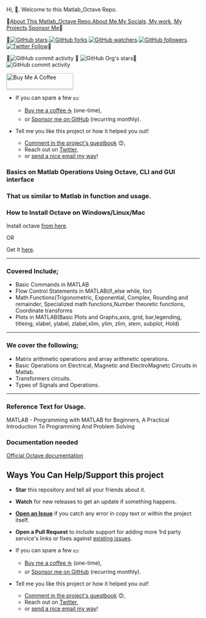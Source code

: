 Hi, 👋. Welcome to this Matlab_Octave Repo.


🌱<a href="https://github.coom/josephkb87/Matlab_Octave">About This Matlab_Octave Repo.</a><a href="https://josephkb87.github.io">About Me.</a><a href="https://linktr.ee/jungbasher87">My Socials</a>.<a href="https://github.com/josephkb87?tab=repositories"> My work </a>.<a href="https://github.com/josephkb87?tab=projects">My Projects</a>.<a href="https://github.com/josephkb87?tab=projects">Sponsor Me</a>🌱
  

🌱<a href="https://github.com/josephkb87/Matlab_Octave/readme.md"><img src="https://img.shields.io/github/stars/josephkb87/app-privacy-policy-generator.svg?style=social&amp;label=Star" alt="GitHub stars"></a>.<a href="https://github.com/josephkb87/Matlab_Octave/fork"><img src="https://img.shields.io/github/forks/josephkb87/josephkb87.svg?style=social&amp;label=Fork" alt="GitHub forks"></a>.<a href="https://github.com/josephkb87/Matlab_Octave"><img src="https://img.shields.io/github/watchers/josephkb87/Matlab_Octave.svg?style=social&amp;label=Watch" alt="GitHub watchers"></a>.<a href="https://github.com/josephkb87/Matlab_Octave"><img src="https://img.shields.io/github/followers/josephkb87/Matlab_Octave.svg?style=social&amp;label=Follow" alt="GitHub followers"></a>.<a href="https://twitter.com/josephkb87"><img src="https://img.shields.io/twitter/follow/clydekingkid.svg?style=social" alt="Twitter Follow"></a>🌱

 🌱![GitHub commit activity](https://img.shields.io/github/commit-activity/w/josephkb87/Matlab_Octave)</a> 🌱 ![GitHub Org's stars](https://img.shields.io/github/stars/badges)🌱![GitHub commit activity](https://img.shields.io/github/commit-activity/m/josephkb87/Matlab_Octave)
 
 <div>
  <a href="https://www.buymeacoffee.com/josephkb87" target="_blank"><img src="https://www.buymeacoffee.com/assets/img/custom_images/orange_img.png" alt="Buy Me A Coffee" style="height: 41px !important;width: 174px !important;box-shadow: 0px 3px 2px 0px rgba(190, 190, 190, 0.5) !important;-webkit-box-shadow: 0px 3px 2px 0px rgba(190, 190, 190, 0.5) !important;" ></a> </div>

- If you can spare a few 💵:

  - [Buy me a coffee :coffee:](https://www.buymeacoffee.com/josephkb87) (one-time),
  - or [Sponsor me on GitHub](https://github.com/sponsors/josephkb87) (recurring monthly).

- Tell me you like this project or how it helped you out!

  - [Comment in the project's guestbook](https://github.com/josephkb87/Matlab_Octave/issues/99) :blush:,
  - Reach out on [Twitter](https://twitter.com/clydekingkid),
  - or [send a nice email my way](mailto:kiyinijoseph@gmail@gmail.com)!

### Basics on Matlab Operations Using Octave, CLI and GUI interface 
### That us similar to Matlab in function and usage.

### How to Install Octave on Windows/Linux/Mac
Install octave [from here](https://www.gnu.org/software/octave/download).

OR

Get It [here](http://www.octave.org).

-------------------------
### Covered Include;
- Basic Commands in MATLAB
- Flow Control Statements in MATLAB(if_else while, for)
- Math Functions(Trigonometric, Exponential, Complex, Rounding and remainder, Specialized math functions,Number theoretic functions, Coordinate transforms
- Plots in MATLAB(Basic Plots and Graphs,axis, grid, bar,legending, titleing, xlabel, ylabel, zlabel,xlim, ylim, zlim, stem, subplot, Hold)

-------------------------
### We cover the following;

 * Matrix arithmetic operations and array arithmetic operations.  
 * Basic Operations on Electrical, Magnetic and ElectroMagnetc Circuits in Matlab.
 * Transformers circuits.
 * Types of Signals and Operations.

-------------------------

### Reference Text for Usage.
MATLAB - Programming with MATLAB for Beginners, A Practical Introduction To Programming And Problem Solving

### Documentation needed
[Official Octave documentation](https://octave.org/octave.pdf)

## Ways You Can Help/Support this project

- **Star** this repository and tell all your friends about it.
- **Watch** for new releases to get an update if something happens.
- [**Open an Issue**](https://github.com/josephkb87/Matlab_Octave/issues/new/choose) if you catch any error in copy text or within the project itself.
- **Open a Pull Request** to include support for adding more 1rd party service's links or fixes against [existing issues](https://github.com/josephkb87/Matlab_Octave/issues).

- If you can spare a few 💵:

  - [Buy me a coffee :coffee:](https://www.buymeacoffee.com/josephkb87) (one-time),
  - or [Sponsor me on GitHub](https://github.com/sponsors/josephkb87) (recurring monthly).

- Tell me you like this project or how it helped you out!

  - [Comment in the project's guestbook](https://github.com/josephkb87/Matlab_Octave/issues/01) :blush:,
  - Reach out on [Twitter](https://twitter.com/clydekingkid),
  - or [send a nice email my way](mailto:kiyinijoseph@gmail@gmail.com)!

 <!--START_SECTION:waka-->

 
<!--END_SECTION:waka-->

  <!---
  josephkb87/Matlab_Octave is a ✨ special ✨ repository because its `README.md` (this file) appears on your GitHub profile.
  You can click the Preview link to take a look at your changes.
  --->

